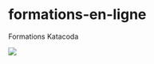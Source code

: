 # formations-en-ligne
Formations Katacoda

[![](http://shields.katacoda.com/katacoda/hleclerc/count.svg)](https://www.katacoda.com/hleclerc "Get your profile on Katacoda.com")
